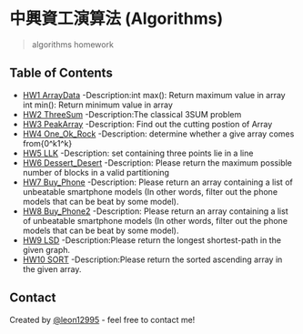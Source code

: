 # 中興資工演算法 (Algorithms)
>  algorithms homework
> 

## Table of Contents
* [HW1 ArrayData](HW1/src/HW01_4106029022_1.java)
   -Description:int max(): Return maximum value in array int min(): Return minimum value in array
* [HW2 ThreeSum](HW2/HW02_4106029022_5.java)
   -Description:The classical 3SUM problem
* [HW3 PeakArray](HW3/HW03_4106029022_5.java)
   -Description: Find out the cutting postion of Array
* [HW4 One_Ok_Rock](HW4/HW04_4106029022_1.java)
   -Description: determine whether a give array comes from{0^k1^k}
* [HW5 LLK](HW5/HW05_4106029022_1.java)
   -Description: set containing three points lie in a line
* [HW6 Dessert_Desert](HW6/HW06_4106029022_1.java)
   -Description: Please return the maximum possible number of blocks in a valid partitioning
* [HW7 Buy_Phone](HW7/HW07_4106029022_2.java)
   -Description: Please return an array containing a list of unbeatable smartphone models (In other words, filter out the phone models that can be beat by some model).
* [HW8 Buy_Phone2](HW8/HW08_4106029022_1.java)
   -Description: Please return an array containing a list of unbeatable smartphone models (In other words, filter out the phone models that can be beat by some model).
* [HW9 LSD](HW9/HW09_4106029022_3.java)
   -Description:Please return the longest shortest-path in the given graph.
* [HW10 SORT](HW10/HW10_4106029022_1.java)
   -Description:Please return the sorted ascending array in the given array.
<!-- * [License](#license) -->





## Contact
Created by [@leon12995](https://github.com/leon12995/) - feel free to contact me!


<!-- Optional -->
<!-- ## License -->
<!-- This project is open source and available under the [... License](). -->

<!-- You don't have to include all sections - just the one's relevant to your project -->
